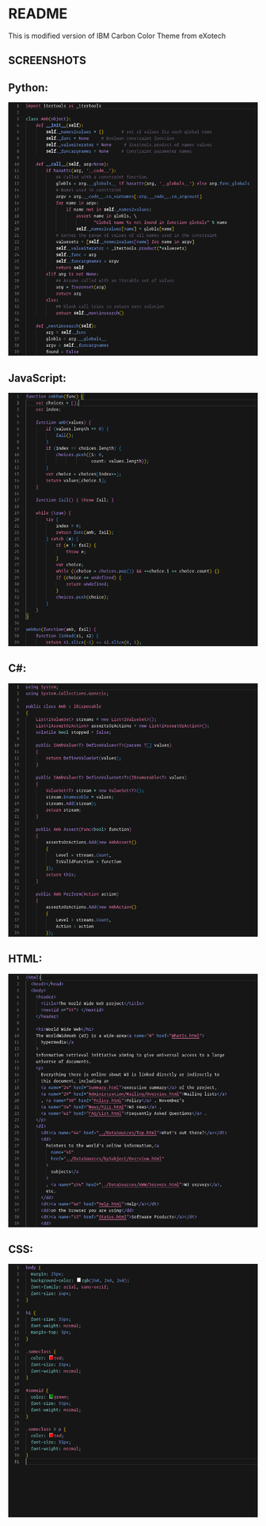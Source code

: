 # README
This is modified version of IBM Carbon Color Theme from eXotech
## SCREENSHOTS
## Python:
<img src="https://github.com/ryzusaku/ibm-carbon-altered/blob/master/img/ibmcapython.png?raw=true" height="512"/>

##
## JavaScript:
<img src="https://github.com/ryzusaku/ibm-carbon-altered/blob/master/img/ibmcajs.png?raw=true" height="512"/>

##
## C#:
<img src="https://github.com/ryzusaku/ibm-carbon-altered/blob/master/img/ibmcacs.png?raw=true" height="512"/>

##
## HTML:
<img src="https://github.com/ryzusaku/ibm-carbon-altered/blob/master/img/ibmcahtml.png?raw=true" height="512"/>

##
## CSS:
<img src="https://github.com/ryzusaku/ibm-carbon-altered/blob/master/img/ibmcacss.png?raw=true" height="512"/>